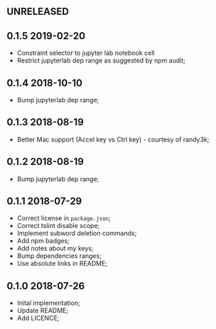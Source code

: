 UNRELEASED
----------

0.1.5 2019-02-20
----------------

* Constraint selector to jupyter lab notebook cell
* Restrict jupyterlab dep range as suggested by npm audit;

0.1.4 2018-10-10
----------------

* Bump jupyterlab dep range;

0.1.3 2018-08-19
----------------

* Better Mac support (Accel key vs Ctrl key) - courtesy of randy3k;

0.1.2 2018-08-19
----------------

* Bump jupyterlab dep range;

0.1.1 2018-07-29
----------------

* Correct license in `package.json`;
* Correct tslint disable scope;
* Implement subword deletion commands;
* Add npm badges;
* Add notes about my keys;
* Bump dependencies ranges;
* Use absolute links in README;

0.1.0 2018-07-26
----------------

* Inital implementation;
* Update README;
* Add LICENCE;
